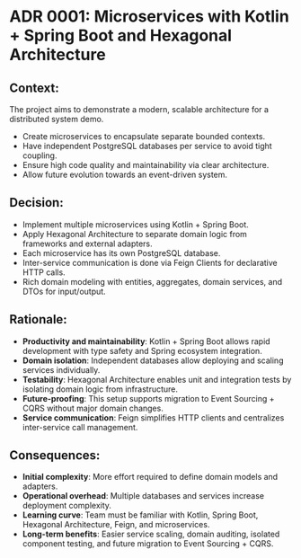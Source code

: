 # ADR 0001: Microservices with Kotlin + Spring Boot and Hexagonal Architecture

## Context:
The project aims to demonstrate a modern, scalable architecture for a distributed system demo.
- Create microservices to encapsulate separate bounded contexts.
- Have independent PostgreSQL databases per service to avoid tight coupling.
- Ensure high code quality and maintainability via clear architecture.
- Allow future evolution towards an event-driven system.
  
## Decision:
- Implement multiple microservices using Kotlin + Spring Boot.
- Apply Hexagonal Architecture to separate domain logic from frameworks and external adapters.
- Each microservice has its own PostgreSQL database.
- Inter-service communication is done via Feign Clients for declarative HTTP calls.
- Rich domain modeling with entities, aggregates, domain services, and DTOs for input/output.

## Rationale:
- **Productivity and maintainability**: Kotlin + Spring Boot allows rapid development with type safety and Spring ecosystem integration.
- **Domain isolation**: Independent databases allow deploying and scaling services individually.
- **Testability**: Hexagonal Architecture enables unit and integration tests by isolating domain logic from infrastructure.
- **Future-proofing**: This setup supports migration to Event Sourcing + CQRS without major domain changes.
- **Service communication**: Feign simplifies HTTP clients and centralizes inter-service call management.

## Consequences:
- **Initial complexity**: More effort required to define domain models and adapters.
- **Operational overhead**: Multiple databases and services increase deployment complexity.
- **Learning curve**: Team must be familiar with Kotlin, Spring Boot, Hexagonal Architecture, Feign, and microservices.
- **Long-term benefits**: Easier service scaling, domain auditing, isolated component testing, and future migration to Event Sourcing + CQRS.